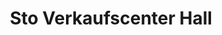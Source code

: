 ---
title: "Sto Verkaufscenter Hall"
url: /hall-in-tirol/sto-verkaufscenter-hall/
shop: Baustoffe
---